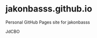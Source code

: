 # jakonbasss.github.io
Personal GitHub Pages site for jakonbasss













































































JdCBO
